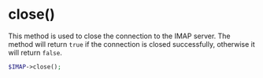# close()
This method is used to close the connection to the IMAP server. The method will return `true` if the connection is closed successfully, otherwise it will return `false`.

```php
$IMAP->close();
```
